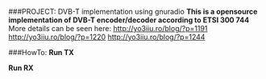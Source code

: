 ###PROJECT: DVB-T implementation using gnuradio
**This is a opensource implementation of DVB-T encoder/decoder according to ETSI 300 744**
More details can be seen here:
http://yo3iiu.ro/blog/?p=1191
http://yo3iiu.ro/blog/?p=1220
http://yo3iiu.ro/blog/?p=1244

###HowTo:
**Run TX**

**Run RX**
